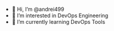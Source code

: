 - 👋 Hi, I’m @andrei499
- 👀 I’m interested in DevOps Engineering
- 🌱 I’m currently learning DevOps Tools

<!---
andrei499/andrei499 is a ✨ special ✨ repository because its `README.md` (this file) appears on your GitHub profile.
You can click the Preview link to take a look at your changes.
--->
